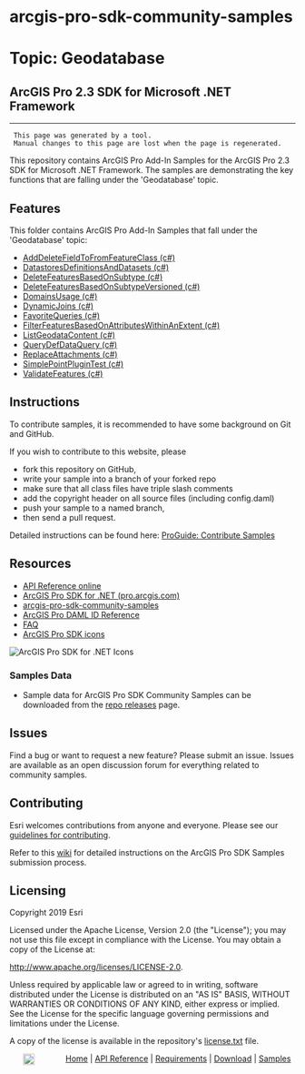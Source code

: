 # arcgis-pro-sdk-community-samples
# Topic: Geodatabase
## ArcGIS Pro 2.3 SDK for Microsoft .NET Framework 

----------
     This page was generated by a tool.
     Manual changes to this page are lost when the page is regenerated.

This repository contains ArcGIS Pro Add-In Samples for the ArcGIS Pro 2.3 SDK for Microsoft .NET Framework.  The samples are demonstrating the key functions that are falling under the 'Geodatabase' topic.  


## Features

This folder contains ArcGIS Pro Add-In Samples that fall under the 'Geodatabase' topic:

* [AddDeleteFieldToFromFeatureClass (c#)](../../../tree/master/Geodatabase/AddDeleteFieldToFromFeatureClass)  
* [DatastoresDefinitionsAndDatasets (c#)](../../../tree/master/Geodatabase/DatastoresDefinitionsAndDatasets)  
* [DeleteFeaturesBasedOnSubtype (c#)](../../../tree/master/Geodatabase/DeleteFeaturesBasedOnSubtype)  
* [DeleteFeaturesBasedOnSubtypeVersioned (c#)](../../../tree/master/Geodatabase/DeleteFeaturesBasedOnSubtypeVersioned)  
* [DomainsUsage (c#)](../../../tree/master/Geodatabase/DomainsUsage)  
* [DynamicJoins (c#)](../../../tree/master/Geodatabase/DynamicJoins)  
* [FavoriteQueries (c#)](../../../tree/master/Geodatabase/FavoriteQueries)  
* [FilterFeaturesBasedOnAttributesWithinAnExtent (c#)](../../../tree/master/Geodatabase/FilterFeaturesBasedOnAttributesWithinAnExtent)  
* [ListGeodataContent (c#)](../../../tree/master/Geodatabase/ListGeodataContent)  
* [QueryDefDataQuery (c#)](../../../tree/master/Geodatabase/QueryDefDataQuery)  
* [ReplaceAttachments (c#)](../../../tree/master/Geodatabase/ReplaceAttachments)  
* [SimplePointPluginTest (c#)](../../../tree/master/Geodatabase/SimplePointPluginTest)  
* [ValidateFeatures (c#)](../../../tree/master/Geodatabase/ValidateFeatures)  


## Instructions

To contribute samples, it is recommended to have some background on Git and GitHub. 

If you wish to contribute to this website, please  
* fork this repository on GitHub,  
* write your sample into a branch of your forked repo  
 * make sure that all class files have triple slash comments  
 * add the copyright header on all source files (including config.daml)  
* push your sample to a named branch, 
* then send a pull request.

Detailed instructions can be found here: [ProGuide: Contribute Samples](https://github.com/Esri/arcgis-pro-sdk-community-samples/wiki/ProGuide-Contribute-Samples)

## Resources

* [API Reference online](https://pro.arcgis.com/en/pro-app/sdk/api-reference)
* <a href="https://pro.arcgis.com/en/pro-app/sdk/" target="_blank">ArcGIS Pro SDK for .NET (pro.arcgis.com)</a>
* [arcgis-pro-sdk-community-samples](https://github.com/Esri/arcgis-pro-sdk-community-samples)
* [ArcGIS Pro DAML ID Reference](https://github.com/Esri/arcgis-pro-sdk/wiki/ArcGIS-Pro-DAML-ID-Reference)
* [FAQ](https://github.com/Esri/arcgis-pro-sdk/wiki/FAQ)
* [ArcGIS Pro SDK icons](https://github.com/Esri/arcgis-pro-sdk/releases/tag/2.3.0.15769)

![ArcGIS Pro SDK for .NET Icons](https://Esri.github.io/arcgis-pro-sdk/images/Home/Image-of-icons.png  "ArcGIS Pro SDK Icons")

### Samples Data

* Sample data for ArcGIS Pro SDK Community Samples can be downloaded from the [repo releases](https://github.com/Esri/arcgis-pro-sdk-community-samples/releases) page. 

## Issues

Find a bug or want to request a new feature?  Please submit an issue.  Issues are available as an open discussion forum for everything related to community samples.

## Contributing

Esri welcomes contributions from anyone and everyone. Please see our [guidelines for contributing](https://github.com/esri/contributing).

Refer to this [wiki](https://github.com/Esri/arcgis-pro-sdk-community-samples/wiki/ProGuide-Contribute-Samples) for detailed instructions on the ArcGIS Pro SDK Samples submission process.

## Licensing
Copyright 2019 Esri

Licensed under the Apache License, Version 2.0 (the "License");
you may not use this file except in compliance with the License.
You may obtain a copy of the License at:

   http://www.apache.org/licenses/LICENSE-2.0.

Unless required by applicable law or agreed to in writing, software
distributed under the License is distributed on an "AS IS" BASIS,
WITHOUT WARRANTIES OR CONDITIONS OF ANY KIND, either express or implied.
See the License for the specific language governing permissions and
limitations under the License.

A copy of the license is available in the repository's [license.txt](./License.txt) file.

&nbsp;&nbsp;&nbsp;&nbsp;&nbsp;&nbsp;<img src="http://esri.github.io/arcgis-pro-sdk/images/ArcGISPro.png"  alt="ArcGIS Pro SDK for Microsoft .NET Framework" height = "20" width = "20" align="top"  >
&nbsp;&nbsp;&nbsp;&nbsp;&nbsp;&nbsp;&nbsp;&nbsp;&nbsp;&nbsp;&nbsp;&nbsp;
[Home](https://github.com/Esri/arcgis-pro-sdk/wiki) | <a href="http://pro.arcgis.com/en/pro-app/sdk/api-reference" target="_blank">API Reference</a> | [Requirements](https://github.com/Esri/arcgis-pro-sdk/wiki#requirements) | [Download](https://github.com/Esri/arcgis-pro-sdk/wiki#installing-arcgis-pro-sdk-for-net) | <a href="http://github.com/esri/arcgis-pro-sdk-community-samples" target="_blank">Samples</a>


